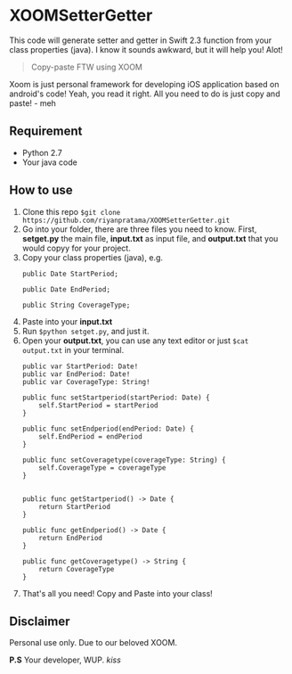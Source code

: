 # XOOMSetterGetter
This code will generate setter and getter in Swift 2.3 function from your class properties (java). I know it sounds awkward, but it will help you! Alot!

 > Copy-paste FTW using XOOM 

Xoom is just personal framework for developing iOS application based on android's code! Yeah, you read it right. All you need to do is just copy and paste! - meh

## Requirement
- Python 2.7
- Your java code

## How to use
1. Clone this repo `$git clone https://github.com/riyanpratama/XOOMSetterGetter.git`
2. Go into your folder, there are three files you need to know. First, **setget.py** the main file, **input.txt** as input file, and **output.txt** that you would copyy for your project.
3. Copy your class properties (java), e.g.
	```
	public Date StartPeriod;
	
	public Date EndPeriod;
	
	public String CoverageType;
	```
4. Paste into your **input.txt**
5. Run `$python setget.py`, and just it. 
6. Open your **output.txt**, you can use any text editor or just `$cat output.txt` in your terminal.
	```
	public var StartPeriod: Date!
	public var EndPeriod: Date!
	public var CoverageType: String!

	public func setStartperiod(startPeriod: Date) { 
		self.StartPeriod = startPeriod
	}

	public func setEndperiod(endPeriod: Date) { 
		self.EndPeriod = endPeriod
	}

	public func setCoveragetype(coverageType: String) { 
		self.CoverageType = coverageType
	}


	public func getStartperiod() -> Date {
		return StartPeriod
	}

	public func getEndperiod() -> Date {
		return EndPeriod
	}

	public func getCoveragetype() -> String {
		return CoverageType
	}

	```
7. That's all you need! Copy and Paste into your class! 

## Disclaimer
Personal use only. Due to our beloved XOOM. 

**P.S** Your developer, WUP. *kiss*
